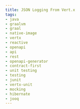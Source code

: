 ```yaml
---
title: JSON Logging From Vert.x
tags:
- java
- graalvm
- graal
- native-image
- vertx
- reactive
- openapi
- api
- rest
- openapi-generator
- contract-first
- unit testing
- testing
- junit
- vertx-unit
- mocking
- hibernate
- jooq
---
```

